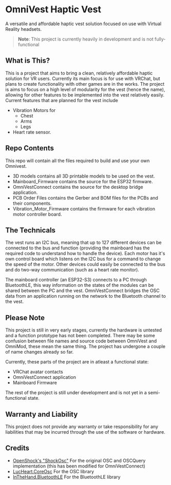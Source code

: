 # OmniVest Haptic Vest
A versatile and affordable haptic vest solution focused on use with Virtual Reality headsets.
> **Note**: This project is currently heavily in development and is not fully-functional


## What is This?
This is a project that aims to bring a clean, relatively affordable haptic solution for VR users.
Currently its main focus is for use with VRChat, but plans to create functionality with other games are in the works.
The project is aims to focus on a high level of modularity for the vest (hence the name), allowing for other features to be implemented into the vest relatively easily.
Current features that are planned for the vest include
- Vibration Motors for
  - Chest
  - Arms
  - Legs
- Heart rate sensor.


## Repo Contents
This repo will contain all the files required to build and use your own Omnivest.
- 3D models contains all 3D printable models to be used on the vest.
- Mainboard_Firmware contains the source for the ESP32 firmware.
- OmniVestConnect contains the source for the desktop bridge application.
- PCB Order Files contains the Gerber and BOM files for the PCBs and their components.
- Vibration_Motor_Firmware contains the firmware for each vibration motor controller board.


## The Technicals
The vest runs an I2C bus, meaning that up to 127 different devices can be connected to the bus and function (providing the mainboard has the required code to understand how to handle the device).
Each motor has it's own control board which listens on the I2C bus for a command to change the speed of the motor.
Other devices could easily be connected to the bus and do two-way communication (such as a heart rate monitor).

The mainboard controller (an ESP32-S3) connects to a PC through BluetoothLE, this way information on the states of the modules can be shared between the PC and the vest.
OmniVestConnect bridges the OSC data from an application running on the network to the Bluetooth channel to the vest.


## Please Note
This project is still in very early stages, currently the hardware is untested and a function prototype has not been completed.
There may be some confusion between file names and source code between OmniVest and OmniMod, these mean the same thing. The project has undergone a couple of name changes already so far.

Currently, these parts of the project are in atleast a functional state:
- VRChat avatar contacts
- OmniVestConnect application
- Mainboard Firmware

The rest of the project is still under development and is not yet in a semi-functional state.


## Warranty and Liability
This project does not provide any warranty or take responsibility for any liabilities that may be incurred through the use of the software or hardware.


## Credits
- [OpenShock's "ShockOsc"](https://github.com/OpenShock/ShockOsc) For the original OSC and OSCQuery implementation (this has been modified for OmniVestConnect)
- [LucHeart.CoreOsc](https://www.nuget.org/packages/LucHeart.CoreOSC) For the OSC library
- [InTheHand.BluetoothLE](https://www.nuget.org/packages/InTheHand.BluetoothLE) For the BluetoothLE library
